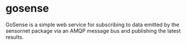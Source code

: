 gosense
=======

GoSense is a simple web service for subscribing to data emitted by the
sensornet package via an AMQP message bus and publishing the latest results.
